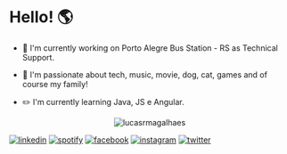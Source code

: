 # Hello! :earth_americas: 

- :office: I'm currently working on Porto Alegre Bus Station - RS as Technical Support.

- :blue_heart: I'm passionate about tech, music, movie, dog, cat, games and of course my family!

- :pencil2: I'm currently learning Java, JS e Angular.

<p  align="center">
  <img src="https://github-readme-stats.vercel.app/api/top-langs/?username=lucasrmagalhaes&theme=dark" alt="lucasrmagalhaes" />
</p>

[![linkedin](https://i.ibb.co/GCTcBjk/linkedin2.png)](https://www.linkedin.com/in/lucasrmagalhaes/)
[![spotify](https://i.ibb.co/mDJgncx/spotify.png)](https://open.spotify.com/user/ad75itafbn7w2633u16rwhb09)
[![facebook](https://i.ibb.co/VvDKYth/facebook.png)](https://www.facebook.com/darosamagalhaes)
[![instagram](https://i.ibb.co/m9d7KZ7/instagram2.png)](https://www.instagram.com/darosa.ti/?hl=pt-br)
[![twitter](https://i.ibb.co/sCjcWFV/twitter2.png)](https://twitter.com/lcs_maluro)
